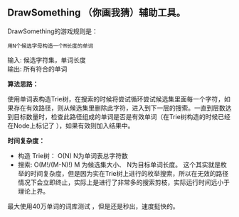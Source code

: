 
DrawSomething （你画我猜）辅助工具。
----

DrawSomething的游戏规则是：

`用N个候选字母构造一个M长度的单词`


输入: 候选字符集，单词长度  
输出: 所有符合的单词

**算法思路：**

使用单词表构造Trie树，在搜索的时候将尝试循环尝试候选集里面每一个字符，如果存在有效路径，则从候选集里删除此字符，进入到下一层的搜索。一直到层数达到目标数量时，检查此路径组成的单词是否是有效单词（在Trie树构造的时候已经在Node上标记了 ），如果有效则加入结果中。

**时间复杂度：**

- 构造 Trie树： O(N) N为单词表总字符数
- 搜索: O(M!/(M-N)!)  M 为候选集大小、 N为目标单词长度。 这个其实就是枚举的时间复杂度，但是因为实在Trie树上进行的枚举搜索，所以在无效的路径情况下会立即终止，实际上是进行了非常多的搜索剪枝，实际运行时间远小于理论上界。



最大使用40万单词的词库测试 ，但是还是秒出，速度挺快的。

